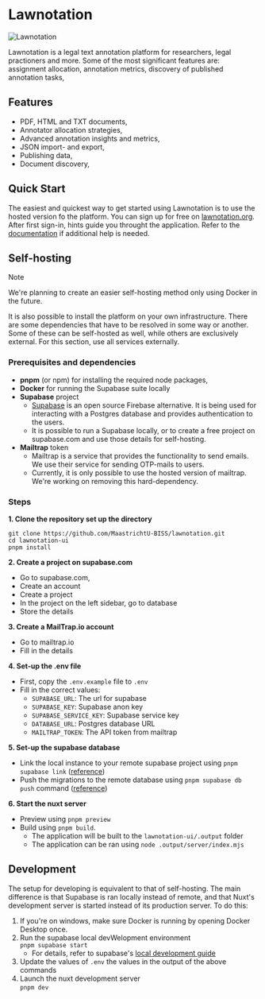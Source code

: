 # Lawnotation

![Lawnotation](https://www.lawnotation.org/assets/lawnotation_logo_v2-17f3df90.svg)

Lawnotation is a legal text annotation platform for researchers, legal practioners and more.
Some of the most significant features are: assignment allocation, annotation metrics, discovery of published annotation tasks, 

## Features
- PDF, HTML and TXT documents,
- Annotator allocation strategies,
- Advanced annotation insights and metrics,
- JSON import- and export,
- Publishing data,
- Document discovery,

## Quick Start
The easiest and quickest way to get started using Lawnotation is to use the hosted version fo the platform. You can sign up for free on [lawnotation.org](lawnotation.org). 
After first sign-in, hints guide you throught the application. Refer to the [documentation](https://docs.lawnotation.org/) if additional help is needed.

## Self-hosting

> [!NOTE]
> We're planning to create an easier self-hosting method only using Docker in the future.

It is also possible to install the platform on your own infrastructure. 
There are some dependencies that have to be resolved in some way or another. Some of these can be self-hosted as well, while others are exclusively external. For this section, use all services externally.

### Prerequisites and dependencies

- **pnpm** (or npm) for installing the required node packages,
- **Docker** for running the Supabase suite locally
- **Supabase** project
  - [Supabase](https://github.com/supabase/supabase) is an open source Firebase alternative. It is being used for interacting with a Postgres database and provides authentication to the users.
  - It is possible to run a Supabase locally, or to create a free project on supabase.com and use those details for self-hosting.
- **Mailtrap** token
  - Mailtrap is a service that provides the functionality to send emails. We use their service for sending OTP-mails to users.
  - Currently, it is only possible to use the hosted version of mailtrap. We're working on removing this hard-dependency.

### Steps
**1. Clone the repository set up the directory**
```
git clone https://github.com/MaastrichtU-BISS/lawnotation.git
cd lawnotation-ui
pnpm install
```

**2. Create a project on supabase.com**
- Go to supabase.com,
- Create an account
- Create a project
- In the project on the left sidebar, go to database
- Store the details

**3. Create a MailTrap.io account**
- Go to mailtrap.io
- Fill in the details

**4. Set-up the .env file**
- First, copy the `.env.example` file to `.env`
- Fill in the correct values:
  - `SUPABASE_URL`: The url for supabase
  - `SUPABASE_KEY`: Supabase anon key
  - `SUPABASE_SERVICE_KEY`: Supabase service key
  - `DATABASE_URL`: Postgres database URL
  - `MAILTRAP_TOKEN`: The API token from mailtrap

**5. Set-up the supabase database**
- Link the local instance to your remote supabase project using `pnpm supabase link` ([reference](https://supabase.com/docs/guides/functions/deploy))
- Push the migrations to the remote database using `pnpm supabase db push` command ([reference](https://supabase.com/docs/reference/cli/supabase-db-push))

**6. Start the nuxt server**
- Preview using `pnpm preview`
- Build using `pnpm build`. 
  - The application will be built to the `lawnotation-ui/.output` folder
  - The application can be ran using `node .output/server/index.mjs`

## Development
The setup for developing is equivalent to that of self-hosting. The main difference is that Supabase is ran locally instead of remote, and that Nuxt's development server is started instead of its production server. To do this:

1. If you're on windows, make sure Docker is running by opening Docker Desktop once.
2. Run the supabase local devWelopment environment \
   `pnpm supabase start`
      - For details, refer to supabase's [local development guide](https://supabase.com/docs/guides/local-development)
3. Update the values of `.env` the values in the output of the above commands
4. Launch the nuxt development server \
   `pnpm dev`

